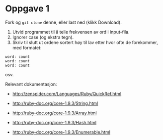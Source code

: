 # Oppgave 1

Fork og `git clone` denne, eller last ned (klikk Download).

1. Utvid programmet til å telle frekvensen av ord i input-fila.
2. Ignorer case (og ekstra tegn).
3. Skriv til slutt ut ordene sortert høy til lav etter hvor ofte de forekommer, med formatet:

```
word: count
word: count
word: count
```
osv.

Relevant dokumentasjon:

  * http://zenspider.com/Languages/Ruby/QuickRef.html
  
  * http://ruby-doc.org/core-1.9.3/String.html
  * http://ruby-doc.org/core-1.9.3/Array.html
  * http://ruby-doc.org/core-1.9.3/Hash.html
  * http://ruby-doc.org/core-1.9.3/Enumerable.html
